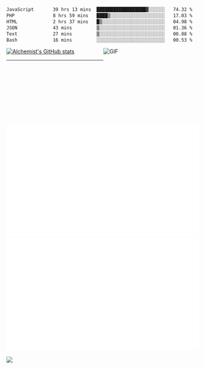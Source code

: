 <!--START_SECTION:waka-->

```text
JavaScript       39 hrs 13 mins  ██████████████████▓░░░░░░   74.32 %
PHP              8 hrs 59 mins   ████▒░░░░░░░░░░░░░░░░░░░░   17.03 %
HTML             2 hrs 37 mins   █▒░░░░░░░░░░░░░░░░░░░░░░░   04.98 %
JSON             43 mins         ▒░░░░░░░░░░░░░░░░░░░░░░░░   01.36 %
Text             27 mins         ▒░░░░░░░░░░░░░░░░░░░░░░░░   00.88 %
Bash             16 mins         ░░░░░░░░░░░░░░░░░░░░░░░░░   00.53 %
```

<!--END_SECTION:waka-->

[![Alchemist's GitHub stats](https://github-readme-stats.vercel.app/api?username=DrMaxis&show_icons=true&theme=outrun&count_private=true)](#)
<img align="right" alt="GIF" src="https://user-images.githubusercontent.com/5355808/139111924-210cc6fa-9fb1-4dac-929d-6324a5836a92.gif" width="250" height="200" />
<hr />

![](https://raw.githubusercontent.com/DrMaxis/github-stats-transparent/output/generated/overview.svg)
![](https://raw.githubusercontent.com/DrMaxis/github-stats-transparent/output/generated/languages.svg)

 
<a href="https://count.getloli.com/"><img src="https://count.getloli.com/get/@:maxis-the-alchemist?theme=rule34"></a>
<!-- https://count.getloli.com/get/@alchemist?theme=rule34 -->
<br>
